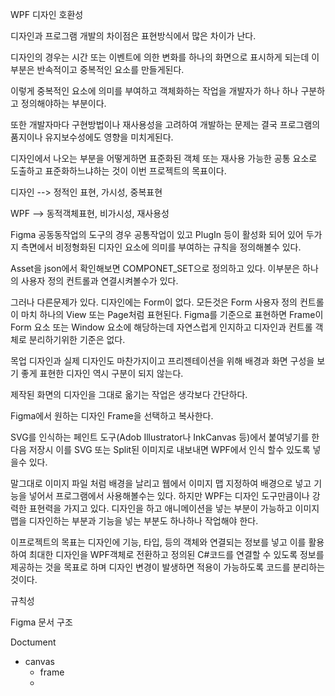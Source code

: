 WPF 디자인 호환성

디자인과 프로그램 개발의 차이점은 표현방식에서 많은 차이가 난다.

디자인의 경우는 시간 또는 이벤트에 의한 변화를 하나의 화면으로 표시하게 되는데 이부분은 반속적이고 중복적인 요소를 만들게된다.

이렇게 중복적인 요소에 의미를 부여하고 객체화하는 작업을 개발자가 하나 하나 구분하고 정의해야하는 부분이다.

또한 개발자마다 구현방법이나 재사용성을 고려하여 개발하는 문제는 결국 프로그램의 품지이나 유지보수성에도 영향을 미치게된다.

디자인에서 나오는 부분을 어떻게하면 표준화된 객체 또는 재사용 가능한 공통 요소로 도출하고 표준화하느냐하는 것이 이번 프로젝트의 목표이다.

디자인 --> 정적인 표현, 가시성, 중복표현

WPF --> 동적객체표현, 비가시성, 재사용성

Figma 공동동작업의 도구의 경우 공통작업이 있고 PlugIn 등이 활성화 되어 있어 두가지 측면에서 비정형화된 디자인 요소에 의미를 부여하는 규칙을 정의해볼수 있다.

Asset을 json에서 확인해보면 COMPONET_SET으로 정의하고 있다. 이부분은 하나의 사용자 정의 컨트롤과 연결시켜볼수가 있다.

그러나 다른문제가 있다. 디자인에는 Form이 없다. 모든것은 Form 사용자 정의 컨트롤이 마치 하나의 View 또는 Page처럼 표현된다. Figma를 기준으로 표현하면 Frame이 Form 요소 또는 Window 요소에 해당하는데 자연스럽게 인지하고 디자인과 컨트롤 객체로 분리하기위한 기준은 없다.

목업 디자인과 실제 디자인도 마찬가지이고 프리젠테이션을 위해 배경과 화면 구성을 보기 좋게 표현한 디자인 역시 구분이 되지 않는다.

제작된 화면의 디자인을 그대로 옮기는 작업은 생각보다 간단하다.

Figma에서 원하는 디자인 Frame을 선택하고 복사한다.

SVG를 인식하는 페인트 도구(Adob Illustrator나 InkCanvas 등)에서 붙여넣기를 한다음 저장시 이를 SVG 또는 Split된 이미지로 내보내면 WPF에서 인식 할수 있도록 넣을수 있다.

말그대로 이미지 파일 처럼 배경을 날리고 웹에서 이미지 맵 지정하여 배경으로 넣고 기능을 넣어서 프로그램에서 사용해볼수는 있다. 하지만 WPF는 디자인 도구만큼이나 강력한 표현력을 가지고 있다. 디자인을 하고 애니메이션을 넣는 부분이 가능하고 이미지 맵을 디자인하는 부분과 기능을 넣는 부분도 하나하나 작업해야 한다.

이프로젝트의 목표는 디자인에 기능, 타입, 등의 객체와 연결되는 정보를 넣고 이를 활용하여 최대한 디자인을 WPF객체로 전환하고 정의된 C#코드를 연결할 수 있도록 정보를 제공하는 것을 목표로 하며 디자인 변경이 발생하면 적용이 가능하도록 코드를 분리하는 것이다.

규칙성

Figma 문서 구조

Doctument

- canvas
  - frame
  - 